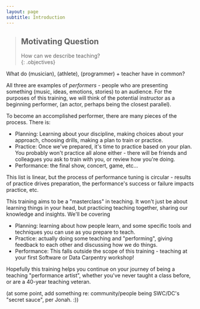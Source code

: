 ```yaml
---
layout: page
subtitle: Introduction
---
```


> ## Motivating Question
> How can we describe teaching?  
{: .objectives}

What do (musician), (athlete), (programmer) + teacher have in common?  

All three are examples of *performers* - people who are presenting something 
(music, ideas, emotions, stories) to an audience.  For the purposes of this 
training, we will think of the potential instructor as a beginning performer, 
(an actor, perhaps being the closest parallel).  

To become an accomplished performer, there are many pieces of the process.  There is: 
* Planning: Learning about your discipline, making choices about your approach, 
choosing drills, making a plan to train or practice.  
* Practice: Once we've prepared, it's time to practice based on your plan.  You probably 
won't practice all alone either - there will be friends and colleagues you ask to train 
with you, or review how you're doing.  
* Performance: the final show, concert, game, etc...

This list is linear, but the process of performance tuning is circular - results of 
practice drives preparation, the performance's success or failure impacts practice, etc.  

This training aims to be a "masterclass" in teaching.  It won't just be about 
learning things in your head, but practicing teaching together, sharing our 
knowledge and insights.  We'll be covering

* Planning: learning about how people learn, and some specific tools and techniques 
you can use as you prepare to teach.  
* Practice: actually doing some teaching and "performing", giving feedback to each other 
and discussing how we do things.  
* Performance: This falls outside the scope of this training - teaching at 
your first Software or Data Carpentry workshop!  

Hopefully this training helps you continue on your journey of being a teaching 
"performance artist", whether you've never taught a class before, or are a 40-year 
teaching veteran.  

(at some point, add something re: community/people being SWC/DC's "secret sauce", 
per Jonah. :))